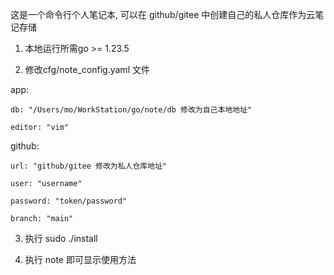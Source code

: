 这是一个命令行个人笔记本, 可以在 github/gitee 中创建自己的私人仓库作为云笔记存储


1. 本地运行所需go >= 1.23.5
   
2. 修改cfg/note_config.yaml 文件
   
  app:  
  
    db: "/Users/mo/WorkStation/go/note/db 修改为自己本地地址"  
    
    editor: "vim"  
    

  github:  
  
    url: "github/gitee 修改为私人仓库地址"  
    
    user: "username"  
    
    password: "token/password"  
    
    branch: "main"


3. 执行 sudo ./install

4. 执行 note 即可显示使用方法
